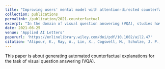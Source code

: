 ```yaml
---
title: "Improving users' mental model with attention‐directed counterfactual edits"
collection: publications
permalink: /publication/2021-counterfactual
excerpt: "In the domain of visual question answering (VQA), studies have shown improvement in users' mental model of the VQA system when they are exposed to examples of how these systems answer certain image‐question (IQ) pairs. In this work, we show that showing controlled counterfactual IQ examples are more effective at improving the mental model of users as compared to simply showing random examples. We compare a generative approach and a retrieval‐based approach to show counterfactual examples. We use recent advances in generative adversarial networks to generate counterfactual images by deleting and inpainting certain regions of interest in the image."
date: 2021-06-25
venue: 'Applied AI Letters'
paperurl: 'https://onlinelibrary.wiley.com/doi/pdf/10.1002/ail2.47'
citation: "Alipour, K., Ray, A., Lin, X., Cogswell, M., Schulze, J. P., Yao, Y., & Burachas, G. T. (2021). Improving users' mental model with attention‐directed counterfactual edits. Applied AI Letters, e47."
---
```

This paper is about generating automated counterfactual explanations for the task of visual question answering (VQA).